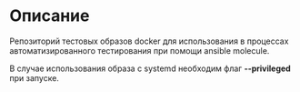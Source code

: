 # Описание

Репозиторий тестовых образов docker для использования в процессах автоматизированного тестирования при помощи ansible molecule.

В случае использования образа с systemd необходим флаг **--privileged** при запуске.
